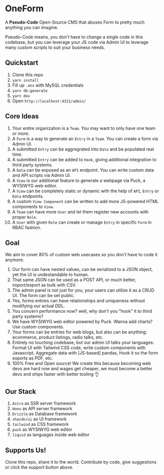 # OneForm

A **Pseudo-Code** Open-Source CMS that abuses Form to pretty much anything you can imagine.

Pseudo-Code means, you don't have to change a single code in this codebase, but you can leverage your JS code via Admin UI to leverage many custom scripts to suit your business needs.

## Quickstart

1. Clone this repo
2. `yarn install`
3. Fill up `.env` with MySQL credentials
4. `yarn db:generate`
5. `yarn dev`
6. Open `http://localhost:4321/admin/`

## Core Ideas

1. Your entire organization is a `Team`. You may want to only have one team or more.
2. A `Form` is a way to generate an `Entry` in a `Team`. You can create a form via Admin UI.
3. A submitted `Entry` can be aggregrated into `Data` and be populated real time.
4. A submitted `Entry` can be added to `Hook`, giving additional integration to third party systems.
5. A `Data` can be exposed as an `API` endpoint. You can write custom data and API scripts via Admin UI.
6. A `View` is our additional feature to generate a webpage via Puck, a WYSIWYG web editor.
7. A `View` can be completely static or dynamic with the help of `API`, `Entry` or `Data` endpoints.
8. A custom `View Component` can be written to add more JS-powered HTML components to `View`. 
9. A `Team` can have more `User` and let them register new accounts with proper `Role`.
10. A `User` with given `Role` can create or manage `Entry` in specific `Form` in RBAC fashion.

## Goal

We aim to cover 80% of custom web usecases so you don't have to code it anymore.

1. Our form can have nested values, can be serialized to a JSON object, yet the UI is undestandable to human.
2. That same JSON can be used as a POST API, or much better, import/export as bulk with CSV.
3. The admin panel is not just for you, your users can utilize it as a CRUD UI. The form can be set public.
4. Yes, forms entries can have relationships and uniqueness without modifying our actual DDL.
5. You concern performance now? well, why don't you "hook" it to third party systems?
6. We have WYSIWYG web editor powered by Puck. Wanna add charts? Use custom components.
7. Your forms can be entries for web blogs, but also can be anything: ecommerce, product listings, radio talks, etc.
8. Entirely no touching codebase, but our admin UI talks your languages: Format UI with Tailwind CSS code, write custom components with Javascript, Aggregate data with \[JS-based\] pandas, Hook it so the form exports as PDF, etc.
9. 100% Free and Open source! We create this because becoming web devs are hard now and wages get cheaper, we must become a better devs and ships faster with better tooling 👌

## Our Stack

1. `Astro` as SSR server framework
2. `Hono` as API server framework
3. `Drizzle` as Database framework
4. `shacdn/ui` as UI framework
5. `tailwind` as CSS framework
6. `puck` as WYSIWYG web editor
7. `liquid` as languages inside web editor

## Supports Us!

Clone this repo, share it to the world. Contribute by code, give suggestions or click the support button above.
